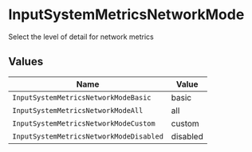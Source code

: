 # InputSystemMetricsNetworkMode

Select the level of detail for network metrics


## Values

| Name                                    | Value                                   |
| --------------------------------------- | --------------------------------------- |
| `InputSystemMetricsNetworkModeBasic`    | basic                                   |
| `InputSystemMetricsNetworkModeAll`      | all                                     |
| `InputSystemMetricsNetworkModeCustom`   | custom                                  |
| `InputSystemMetricsNetworkModeDisabled` | disabled                                |
